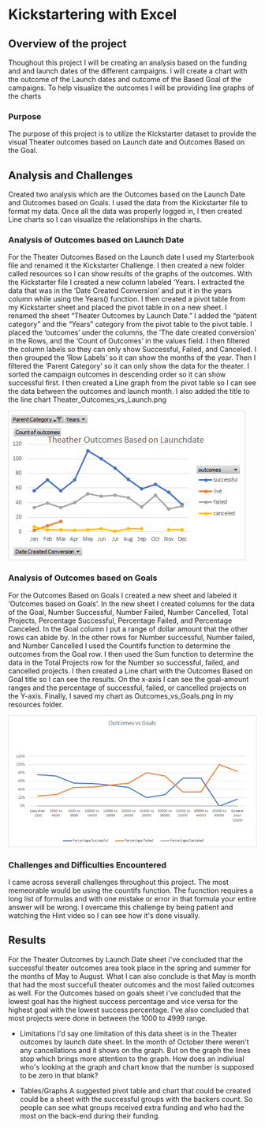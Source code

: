 # Kickstartering with Excel

## Overview of the project
Thoughout this project I will be creating an analysis based on the funding and and launch dates of the different campaigns. I will create a chart with the outcome of the Launch dates and outcome of the Based Goal of the campaigns. To help visualize the outcomes I will be providing line graphs of the charts

### Purpose
The purpose of this project is to utilize the Kickstarter dataset to provide the visual Theater outcomes based on Launch date and Outcomes Based on the Goal. 

## Analysis and Challenges
Created two analysis which are the Outcomes based on the Launch Date and Outcomes based on Goals. I used the data from the Kickstarter file to format my data. Once all the data was properly logged in, I then created Line charts so I can visualize the relationships in the charts.

### Analysis of Outcomes based on Launch Date
For the Theater Outcomes Based on the Launch date I used my Starterbook file and renamed it the Kickstarter Challenge. I then created a new folder called resources so I can show results of the graphs of the outcomes.  With the Kickstarter file I created a new column labeled ‘Years. I extracted the data that was in the ‘Date Created Conversion’ and put it in the years column while using the Years() function. I then created a pivot table from my Kickstarter sheet and placed the pivot table in on a new sheet. I renamed the sheet “Theater Outcomes by Launch Date.” I added the “patent category” and the “Years” category from the pivot table to the pivot table. I placed the ‘outcomes’ under the columns, the ‘The date created conversion’ in the Rows, and the ‘Count of Outcomes’ in the values field. I then filtered the column labels so they can only show Successful, Failed, and Canceled. I then grouped the ‘Row Labels’ so it can show the months of the year. Then I filtered the ‘Parent Category’ so it can only show the data for the theater. I sorted the campaign outcomes in descending order so it can show successful first. I then created a Line graph from the pivot table so I can see the data between the outcomes and launch month. I also added the title to the line chart Theater_Outcomes_vs_Launch.png

![Resources/Theater_Outcomes_vs_launch](/Resources/Theater_Outcomes_vs_launch.png)

### Analysis of Outcomes based on Goals
For the Outcomes Based on Goals I created a new sheet and labeled it ‘Outcomes based on Goals’. In the new sheet I created columns for the data of the Goal, Number Successful, Number Failed, Number Cancelled, Total Projects, Percentage Successful, Percentage Failed, and Percentage Canceled. In the Goal column I put a range of dollar amount that the other rows can abide by. In the other rows for Number successful, Number failed, and Number Cancelled I used the Countifs function to determine the outcomes from the Goal row. I then used the Sum function to determine the data in the Total Projects row for the Number so successful, failed, and cancelled projects. I then created a Line chart with the Outcomes Based on Goal title so I can see the results. On the x-axis I can see the goal-amount ranges and the percentage of successful, failed, or cancelled projects on the Y-axis. Finally, I saved my chart as Outcomes_vs_Goals.png in my resources folder. 

![Resources/Outcomes_vs_Goals](/Resources/Outcomes_vs_Goals.png)

### Challenges and Difficulties Encountered
I came across severall challenges throughout this project. The most memeorable would be using the countifs function. The fucnction requires a long list of formulas and with one mistake or error in that formula your entire answer will be wrong. I overcame this challenge by being patient and watching the Hint video so I can see how it's done visually. 

## Results
For the Theater Outcomes by Launch Date sheet i've concluded that the successful theater outcomes area took place in the spring and summer for the months of May to August. What I can also conclude is that May is month that had the most succefull theater outcomes and the most failed outcomes as well. 
For the Outcomes based on goals sheet i've concluded that the lowest goal has the highest success percentage and vice versa for the highest goal with the lowest success percentage. I've also concluded that most projects were done in between the 1000 to 4999 range. 

- Limitations
I'd say one limitation of this data sheet is in the Theater outcomes by launch date sheet. In the month of October there weren't any cancellations and it shows on the graph. But on the graph the lines stop which brings more attention to the graph. How does an indiviual who's looking at the graph and chart know that the number is supposed to be zero in that blank?

- Tables/Graphs
A suggested pivot table and chart that could be created could be a sheet with the successful groups with the backers count. So people can see what groups received extra funding and who had the most on the back-end during their funding.
